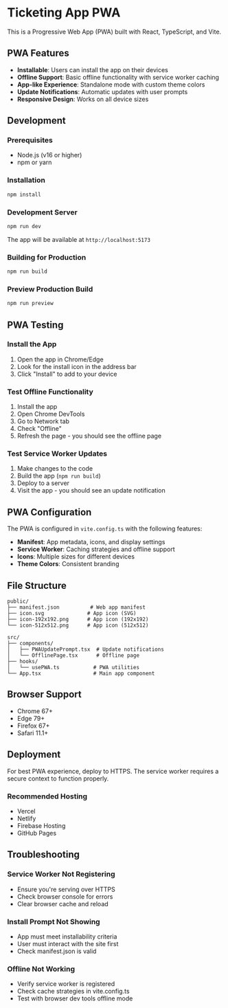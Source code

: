 # Ticketing App PWA

This is a Progressive Web App (PWA) built with React, TypeScript, and Vite.

## PWA Features

- **Installable**: Users can install the app on their devices
- **Offline Support**: Basic offline functionality with service worker caching
- **App-like Experience**: Standalone mode with custom theme colors
- **Update Notifications**: Automatic updates with user prompts
- **Responsive Design**: Works on all device sizes

## Development

### Prerequisites

- Node.js (v16 or higher)
- npm or yarn

### Installation

```bash
npm install
```

### Development Server

```bash
npm run dev
```

The app will be available at `http://localhost:5173`

### Building for Production

```bash
npm run build
```

### Preview Production Build

```bash
npm run preview
```

## PWA Testing

### Install the App

1. Open the app in Chrome/Edge
2. Look for the install icon in the address bar
3. Click "Install" to add to your device

### Test Offline Functionality

1. Install the app
2. Open Chrome DevTools
3. Go to Network tab
4. Check "Offline"
5. Refresh the page - you should see the offline page

### Test Service Worker Updates

1. Make changes to the code
2. Build the app (`npm run build`)
3. Deploy to a server
4. Visit the app - you should see an update notification

## PWA Configuration

The PWA is configured in `vite.config.ts` with the following features:

- **Manifest**: App metadata, icons, and display settings
- **Service Worker**: Caching strategies and offline support
- **Icons**: Multiple sizes for different devices
- **Theme Colors**: Consistent branding

## File Structure

```
public/
├── manifest.json          # Web app manifest
├── icon.svg              # App icon (SVG)
├── icon-192x192.png      # App icon (192x192)
└── icon-512x512.png      # App icon (512x512)

src/
├── components/
│   ├── PWAUpdatePrompt.tsx  # Update notifications
│   └── OfflinePage.tsx      # Offline page
├── hooks/
│   └── usePWA.ts           # PWA utilities
└── App.tsx                 # Main app component
```

## Browser Support

- Chrome 67+
- Edge 79+
- Firefox 67+
- Safari 11.1+

## Deployment

For best PWA experience, deploy to HTTPS. The service worker requires a secure context to function properly.

### Recommended Hosting

- Vercel
- Netlify
- Firebase Hosting
- GitHub Pages

## Troubleshooting

### Service Worker Not Registering

- Ensure you're serving over HTTPS
- Check browser console for errors
- Clear browser cache and reload

### Install Prompt Not Showing

- App must meet installability criteria
- User must interact with the site first
- Check manifest.json is valid

### Offline Not Working

- Verify service worker is registered
- Check cache strategies in vite.config.ts
- Test with browser dev tools offline mode 